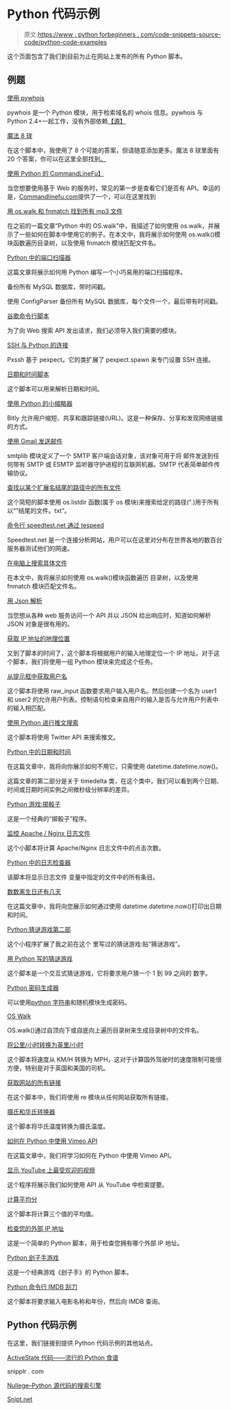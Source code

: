 # Python 代码示例

> 原文:[https://www . python forbeginners . com/code-snippets-source-code/python-code-examples](https://www.pythonforbeginners.com/code-snippets-source-code/python-code-examples)

这个页面包含了我们到目前为止在网站上发布的所有 Python 脚本。

## **例题**

[使用 pywhois](/python-on-the-web/using-pywhois)

pywhois 是一个 Python 模块，用于检索域名的 whois 信息。pywhois 与 Python 2.4+一起工作，没有外部依赖[【源】](https://code.google.com/p/pywhois/ "pywhois")

[魔法 8 球](/code-snippets-source-code/magic-8-ball-written-in-python)

在这个脚本中，我使用了 8 个可能的答案，但请随意添加更多。魔法 8 球里面有 20 个答案，你可以在这里全部找到[。](https://en.wikipedia.org/wiki/Magic_8-Ball "magic8ball")

[使用 Python 的 CommandLineFu】](/code-snippets-source-code/commandlinefu-with-python)

当您想要使用基于 Web 的服务时，常见的第一步是查看它们是否有 API。幸运的是，[Commandlinefu.com](https://www.commandlinefu.com/ "commandlinefudotcom")提供了一个，可以在这里找到

[用 os.walk 和 fnmatch 找到所有 mp3 文件](/code-snippets-source-code/os-walk-and-fnmatch-in-python)

在之前的一篇文章“Python 中的 OS.walk”中，我描述了如何使用 os.walk，并展示了一些如何在脚本中使用它的例子。在本文中，我将展示如何使用 os.walk()模块函数遍历目录树，以及使用 fnmatch 模块匹配文件名。

[Python 中的端口扫描器](/code-snippets-source-code/port-scanner-in-python)

这篇文章将展示如何用 Python 编写一个小巧易用的端口扫描程序。

备份所有 MySQL 数据库，带时间戳。

使用 ConfigParser 备份所有 MySQL 数据库，每个文件一个，最后带有时间戳。

[谷歌命令行脚本](/code-snippets-source-code/google-command-line-script)

为了向 Web 搜索 API 发出请求，我们必须导入我们需要的模块。

[SSH 与 Python 的连接](/code-snippets-source-code/ssh-connection-with-python)

Pxssh 基于 pexpect。它的类扩展了 pexpect.spawn 来专门设置 SSH 连接。

[日期和时间脚本](/code-snippets-source-code/date-and-time-script)

这个脚本可以用来解析日期和时间。

[使用 Python 的小缩略器](/code-snippets-source-code/bitly-shortener-with-python)

Bitly 允许用户缩短、共享和跟踪链接(URL)。这是一种保存、分享和发现网络链接的方式。

[使用 Gmail 发送邮件](/code-snippets-source-code/using-python-to-send-email)

smtplib 模块定义了一个 SMTP 客户端会话对象，该对象可用于将
邮件发送到任何带有 SMTP 或 ESMTP 监听器守护进程的互联网机器。SMTP 代表简单邮件传输协议。

[查找以某个扩展名结尾的路径中的所有文件](https://www.pythonforbeginners.com/code-snippets-source-code/python-os-listdir-and-endswith)

这个简短的脚本使用 os.listdir 函数(属于 os 模块)来搜索给定的路径(".)用于所有以“”结尾的文件。txt”。

[命令行 speedtest.net 通过 tespeed](/code-snippets-source-code/command-line-speedtest-net-via-tespeed)

Speedtest.net 是一个连接分析网站，用户可以在这里对分布在世界各地的数百台服务器测试他们的网速。

[在电脑上搜索具体文件](/code-snippets-source-code/os-walk-and-fnmatch-in-python)

在本文中，我将展示如何使用 os.walk()模块函数遍历
目录树，以及使用 fnmatch 模块匹配文件名。

[用 Json 解析](https://www.pythonforbeginners.com/json/parse-json-objects-in-python)

当您想从各种 web 服务访问一个 API
并以 JSON 给出响应时，知道如何解析 JSON 对象是很有用的。

[获取 IP 地址的地理位置](/code-snippets-source-code/script-get-the-geo-location-of-an-ip-address)

又到了脚本的时间了，这个脚本将根据用户的输入地理定位一个 IP 地址。对于这个脚本，我们将使用一组 Python 模块来完成这个任务。

[从提示框中获取用户名](/code-snippets-source-code/script-get-the-username-from-a-prompt)

这个脚本将使用 raw_input 函数要求用户输入用户名。然后创建一个名为 user1 和 user2 的允许用户列表。控制语句检查来自用户的输入是否与允许用户列表中的输入相匹配。

[使用 Python 进行推文搜索](https://www.pythonforbeginners.com/code-snippets-source-code/tweet-search-with-python)

这个脚本将使用 Twitter API 来搜索推文。

[Python 中的日期和时间](/basics/python-datetime-timedelta)

在这篇文章中，我将向你展示如何不用它，只需使用
datetime.datetime.now()。

这篇文章的第二部分是关于 timedelta 类，在这个类中，我们可以看到两个日期、时间或日期时间实例之间微秒级分辨率的差异。

[Python 游戏:掷骰子](/code-snippets-source-code/game-rolling-the-dice)

这是一个经典的“掷骰子”程序。

[监控 Apache / Nginx 日志文件](/code-snippets-source-code/python-script-monitor-apachenginx-log-file)

这个小脚本将计算 Apache/Nginx 日志文件中的点击次数。

[Python 中的日志检查器](/code-snippets-source-code/python-script-log-checker)

该脚本将显示日志文件
变量中指定的文件中的所有条目。

[数数离生日还有几天](/basics/python-datetime-timedelta)

在这篇文章中，我将向您展示如何通过使用 datetime.datetime.now()打印出日期和时间。

[Python:猜谜游戏第二部](/code-snippets-source-code/python-guessing-game-part-2)

这个小程序扩展了我之前在这个
里写过的猜谜游戏:贴“猜谜游戏”。

[用 Python 写的猜谜游戏](/code-snippets-source-code/python-guessing-game/ "Guessing Game written in Python")

这个脚本是一个交互式猜谜游戏，它将要求用户猜一个 1 到 99 之间的
数字。

[Python 密码生成器](/code-snippets-source-code/script-password-generator)

可以使用[python 字符串](https://www.pythonforbeginners.com/basics/strings-formatting)和随机模块生成密码。

[OS Walk](https://www.pythonforbeginners.com/code-snippets-source-code/python-os-walk)

OS.walk()通过自顶向下或自底向上遍历目录树来生成目录树中的文件名。

[将公里/小时转换为英里/小时](/code-snippets-source-code/python-code-convert-kmh-to-mph)

这个脚本将速度从 KM/H 转换为 MPH，这对于计算国外驾驶时的速度限制可能很方便，特别是对于英国和美国的司机。

[获取网站的所有链接](/code-snippets-source-code/regular-expression-re-findall)

在这个脚本中，我们将使用 re 模块从任何网站获取所有链接。

[摄氏和华氏转换器](/code-snippets-source-code/python-code-celsius-and-fahrenheit-converter)

这个脚本将华氏温度转换为摄氏温度。

[如何在 Python 中使用 Vimeo API](/api/how-to-use-the-vimeo-api-in-python)

在这篇文章中，我们将学习如何在 Python 中使用 Vimeo API。

[显示 YouTube 上最受欢迎的视频](/api/using-the-youtube-api)

这个程序将展示我们如何使用 API 从 YouTube 中检索提要。

[计算平均分](/code-snippets-source-code/script-average-score)

这个脚本将计算三个值的平均值。

[检查您的外部 IP 地址](/code-snippets-source-code/check-your-external-ip-address)

这是一个简单的 Python 脚本，用于检查您拥有哪个外部 IP 地址。

[Python 刽子手游戏](/code-snippets-source-code/game-hangman)

这是一个经典游戏《刽子手》的 Python 脚本。

[Python 命令行 IMDB 刮刀](/code-snippets-source-code/imdb-crawler)

这个脚本将要求输入电影名称和年份，然后向 IMDB 查询。

## Python 代码示例

在这里，我们链接到提供 Python 代码示例的其他站点。

[ActiveState 代码——流行的 Python 食谱](https://code.activestate.com/recipes/langs/python/ "activestate_python_code")

snipplr . com

[Nullege–Python 源代码的搜索引擎](http://nullege.com/ "nullege")

[Snipt.net](https://snipt.net/public/tag/python/ "snipt.net")